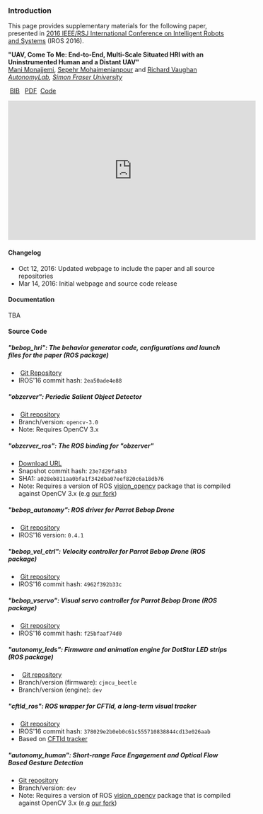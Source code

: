 ### Introduction

This page provides supplementary materials for the following paper, presented in [2016 IEEE/RSJ International Conference on Intelligent Robots and Systems](http://www.iros2016.org/) (IROS 2016).

**"UAV, Come To Me: End-to-End, Multi-Scale Situated HRI with an Uninstrumented Human and a Distant UAV"**<br />
[Mani Monajjemi](https://mani.im), [Sepehr Mohaimenianpour](http://sepehr.im) and [Richard Vaughan](https://www.cs.sfu.ca/~vaughan/)<br />
_[AutonomyLab](http://autonomylab.org/), [Simon Fraser University](http://sfu.ca)_

<i class="fa fa-file-text-o"></i>&nbsp;<a href="#">BIB</a>&nbsp;
<i class="fa fa-file-pdf-o"></i>&nbsp;<a href="https://autonomylab.github.io/doc/monajjemi_iros16.pdf">PDF</a>
<i class="fa fa-github"></i>&nbsp;<a href="#source-code">Code</a>

<iframe width="560" height="315" src="https://www.youtube-nocookie.com/embed/6kKuGH0B8XY?rel=0" frameborder="0" allowfullscreen></iframe>

#### Changelog

- Oct 12, 2016: Updated webpage to include the paper and all source repositories
- Mar 14, 2016: Initial webpage and source code release

#### Documentation

TBA

#### Source Code

##### "bebop_hri": The behavior generator code, configurations and launch files for the paper (ROS package)

- <i class="fa fa-github"></i>&nbsp;[Git Repository](https://github.com/AutonomyLab/bebop_hri)<a href=""></a>
- IROS'16 commit hash: `2ea50ade4e88`

##### "obzerver": Periodic Salient Object Detector

- <i class="fa fa-github"></i>&nbsp;[Git repository](https://github.com/AutonomyLab/obzerver)
- Branch/version: `opencv-3.0`
- Note: Requires OpenCV 3.x

##### "obzerver_ros": The ROS binding for "obzerver"

- [Download URL](https://github.com/AutonomyLab/bebop_hri/releases/download/iros16_submission/AutonomyLab-obzerver_ros-23e7d29fa8b3.tar.gz)
- Snapshot commit hash: `23e7d29fa8b3`
- SHA1: `a028eb811aa0bfa1f342dba07eef820c6a18db76`
- Note: Requires a version of ROS [vision_opencv](https://github.com/ros-perception/vision_opencv) package that is compiled against OpenCV 3.x (e.g [our fork](https://github.com/AutonomyLab/vision_opencv))

##### "bebop_autonomy": ROS driver for Parrot Bebop Drone

- <i class="fa fa-github"></i>&nbsp;[Git repository](https://github.com/AutonomyLab/bebop_autonomy)
- IROS'16 version: `0.4.1`

##### "bebop_vel_ctrl": Velocity controller for Parrot Bebop Drone (ROS package)

- <i class="fa fa-github"></i>&nbsp;[Git repository](https://github.com/AutonomyLab/bebop_vel_ctrl)
- IROS'16 commit hash: `4962f392b33c`

##### "bebop_vservo": Visual servo controller for Parrot Bebop Drone (ROS package)

- <i class="fa fa-github"></i>&nbsp;[Git repository](https://github.com/AutonomyLab/bebop_vservo)
- IROS'16 commit hash: `f25bfaaf74d0`

##### "autonomy_leds": Firmware and animation engine for DotStar LED strips (ROS package)

- <i class="fa fa-github"></i>&nbsp; [Git repository](https://github.com/AutonomyLab/autonomy_leds)
- Branch/version (firmware): `cjmcu_beetle`
- Branch/version (engine): `dev`

##### "cftld_ros": ROS wrapper for CFTld, a long-term visual tracker

- <i class="fa fa-github"></i>&nbsp;[Git repository](https://github.com/AutonomyLab/cftld_ros)
- IROS'16 commit hash: `378029e2b0eb0c61c555710838844cd13e026aab`
- Based on [CFTld tracker](https://github.com/klahaag/CFtld)

##### "autonomy_human": Short-range Face Engagement and Optical Flow Based Gesture Detection

- [Git repository](https://github.com/AutonomyLab/autonomy_hri/tree/dev/autonomy_human)
- Branch/version: `dev`
- Note: Requires a version of ROS [vision_opencv](https://github.com/ros-perception/vision_opencv) package that is compiled against OpenCV 3.x (e.g [our fork](https://github.com/AutonomyLab/vision_opencv))

